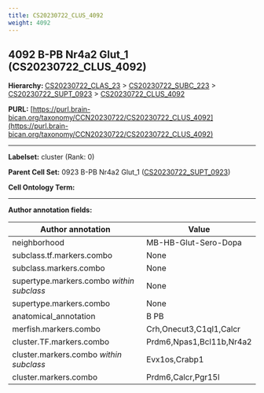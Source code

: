 ```yaml
---
title: CS20230722_CLUS_4092
weight: 4092
---
```

## 4092 B-PB Nr4a2 Glut_1 (CS20230722_CLUS_4092)
<b>Hierarchy: </b>
[CS20230722_CLAS_23](../CS20230722_CLAS_23) >
[CS20230722_SUBC_223](../CS20230722_SUBC_223) >
[CS20230722_SUPT_0923](../CS20230722_SUPT_0923) >
[CS20230722_CLUS_4092](../CS20230722_CLUS_4092)

**PURL:** [https://purl.brain-bican.org/taxonomy/CCN20230722/CS20230722_CLUS_4092](https://purl.brain-bican.org/taxonomy/CCN20230722/CS20230722_CLUS_4092)

---


**Labelset:** cluster (Rank: 0)

**Parent Cell Set:** 0923 B-PB Nr4a2 Glut_1 ([CS20230722_SUPT_0923](../CS20230722_SUPT_0923))



**Cell Ontology Term:** 

[MARKER GENES.]: #


---

[TRANSFERRED ANNOTATIONS.]: #


[AUTHOR ANNOTATION FIELDS.]: #


**Author annotation fields:**

| Author annotation | Value |
|-------------------|-------|
|neighborhood|MB-HB-Glut-Sero-Dopa|
|subclass.tf.markers.combo|None|
|subclass.markers.combo|None|
|supertype.markers.combo _within subclass_|None|
|supertype.markers.combo|None|
|anatomical_annotation|B PB|
|merfish.markers.combo|Crh,Onecut3,C1ql1,Calcr|
|cluster.TF.markers.combo|Prdm6,Npas1,Bcl11b,Nr4a2|
|cluster.markers.combo _within subclass_|Evx1os,Crabp1|
|cluster.markers.combo|Prdm6,Calcr,Pgr15l|

